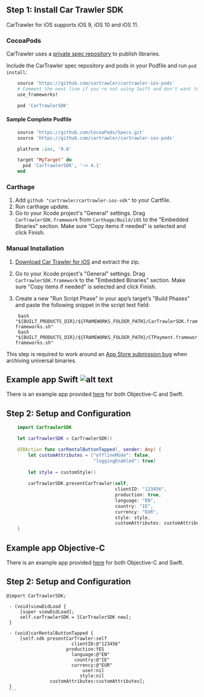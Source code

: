 

## Step 1: Install Car Trawler SDK

CarTrawler for iOS supports iOS 9, iOS 10 and iOS 11.

### CocoaPods
CarTrawler uses a [private spec repository](http://guides.cocoapods.org/making/private-cocoapods.html) to publish libraries.

Include the CarTrawler spec repository and pods in your Podfile and run `pod install`:
```ruby    
    source 'https://github.com/cartrawler/cartrawler-ios-pods'
    # Comment the next line if you're not using Swift and don't want to use dynamic frameworks
    use_frameworks!

    pod 'CarTrawlerSDK'
```

#### Sample Complete Podfile
```ruby 
    source 'https://github.com/CocoaPods/Specs.git'
    source 'https://github.com/cartrawler/cartrawler-ios-pods'

    platform :ios, '9.0'

    target ‘MyTarget’ do
      pod 'CarTrawlerSDK', '~> 4.1'
    end
```
### Carthage
1. Add `github "cartrawler/cartrawler-ios-sdk"` to your Cartfile.
2. Run carthage update.
3. Go to your Xcode project's "General" settings. Drag `CarTrawlerSDK.framework` from `Carthage/Build/iOS` to the "Embedded Binaries" section. Make sure “Copy items if needed” is selected and click Finish.

### Manual Installation

1. [Download Car Trawler for iOS](https://github.com/cartrawler/cartrawler-ios-sdk/archive/master.zip) and extract the zip.
2. Go to your Xcode project's "General" settings. Drag `CarTrawlerSDK.framework` to the "Embedded Binaries" section. Make sure "Copy items if needed" is selected and click Finish.
3. Create a new "Run Script Phase" in your app’s target’s "Build Phases" and paste the following snippet in the script text field:

        bash "${BUILT_PRODUCTS_DIR}/${FRAMEWORKS_FOLDER_PATH}/CarTrawlerSDK.framework/strip-frameworks.sh"
        bash "${BUILT_PRODUCTS_DIR}/${FRAMEWORKS_FOLDER_PATH}/CTPayment.framework/strip-frameworks.sh"
        
This step is required to work around an [App Store submission bug](http://www.openradar.me/radar?id=6409498411401216) when archiving universal binaries.

## Example app Swift ![alt text](http://www.iconninja.com/files/329/840/906/ios-bird-brand-figure-animal-swift-icon.png)

There is an example app provided [here](https://github.com/cartrawler/cartrawler-ios/tree/master/Examples) for both Objective-C and Swift.

## Step 2: Setup and Configuration
```swift
    import CarTrawlerSDK 

    let carTrawlerSDK = CarTrawlerSDK()

    @IBAction func carRentalButtonTapped(_ sender: Any) {
        let customAttributes = ["offlineMode": false,
                                "loggingEnabled": true]
        
        let style = customStyle()
        
        carTrawlerSDK.presentCarTrawler(self,
                                        clientID: "123456",
                                        production: true,
                                        language: "EN",
                                        country: "IE",
                                        currency: "EUR",
                                        style: style,
                                        customAttributes: customAttributes)
    }
```

## Example app Objective-C
There is an example app provided [here](https://github.com/cartrawler/cartrawler-ios/tree/master/Examples) for both Objective-C and Swift.

## Step 2: Setup and Configuration
   ```objc
   @import CarTrawlerSDK;

    - (void)viewDidLoad {
        [super viewDidLoad];
        self.carTrawlerSDK = [CarTrawlerSDK new];
    }

    - (void)carRentalButtonTapped {
        [self.sdk presentCarTrawler:self
                           clientID:@"123456"
                         production:YES
                           language:@"EN"
                            country:@"IE"
                           currency:@"EUR"
                               user:nil
                              style:nil
                   customAttributes:customAttributes];
    }
    ```
